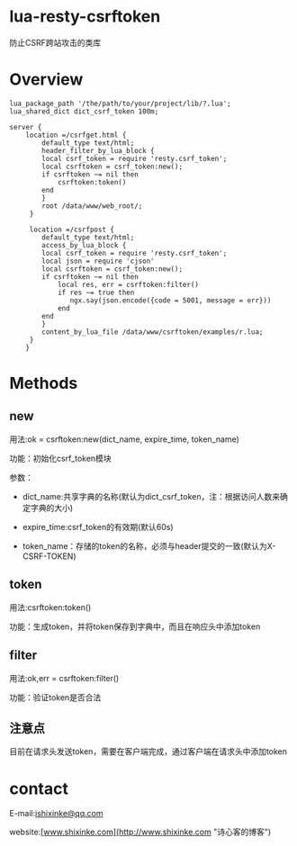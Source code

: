 # lua-resty-csrftoken

防止CSRF跨站攻击的类库

# Overview

    lua_package_path '/the/path/to/your/project/lib/?.lua';
	lua_shared_dict dict_csrf_token 100m;

	server {
	    location =/csrfget.html {
		    default_type text/html;
		    header_filter_by_lua_block {
			local csrf_token = require 'resty.csrf_token';
			local csrftoken = csrf_token:new();
			if csrftoken ~= nil then
			    csrftoken:token()
			end
		    }
		    root /data/www/web_root/;
	     }

	     location =/csrfpost {
		    default_type text/html;
		    access_by_lua_block {
			local csrf_token = require 'resty.csrf_token';
			local json = require 'cjson'
			local csrftoken = csrf_token:new();
			if csrftoken ~= nil then
			    local res, err = csrftoken:filter()
			    if res ~= true then
			       ngx.say(json.encode({code = 5001, message = err}))
			    end
			end
		    }
		    content_by_lua_file /data/www/csrftoken/examples/r.lua;
	     }
        }


# Methods

## new

用法:ok = csrftoken:new(dict_name, expire_time, token_name)

功能：初始化csrf_token模块

参数：
     
  * dict_name:共享字典的名称(默认为dict_csrf_token，注：根据访问人数来确定字典的大小)
   
  * expire_time:csrf_token的有效期(默认60s)

  * token_name：存储的token的名称，必须与header提交的一致(默认为X-CSRF-TOKEN)

## token

用法:csrftoken:token()

功能：生成token，并将token保存到字典中，而且在响应头中添加token

## filter

用法:ok,err = csrftoken:filter()

功能：验证token是否合法

## 注意点

目前在请求头发送token，需要在客户端完成，通过客户端在请求头中添加token

# contact

E-mail:ishixinke@qq.com

website:[www.shixinke.com](http://www.shixinke.com "诗心客的博客")
